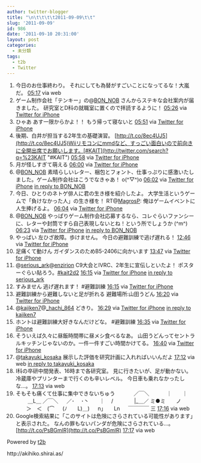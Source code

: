 ```yaml
---
author: twitter-blogger
title: "\n\t\t\t\t2011-09-09\t\t"
slug: '2011-09-09'
id: 986
date: '2011-09-10 20:31:00'
layout: post
categories:
  - 未分類
tags:
  - t2b
  - Twitter
---
```


<div xmlns:georss="http://www.georss.org/georss">

1.  <span><span>今日のお仕事終わり。 それにしても為替がすごいことになってるな！大嵐だ。</span> <span>[<span>05:17</span>](http://twitter.com/o_ob/status/112198005502914560) <span>via web</span></span></span>
2.  <span><span>ゲーム制作会社「テンキー」の@[BON_NOB](http://twitter.com/BON_NOB "BON_NOB") さんからステキな会社案内が届きました。 研究室とD科の就職室に置くので拝読するように！</span> <span>[<span>05:26</span>](http://twitter.com/o_ob/status/112200226986668032) <span>via [Twitter for iPhone](http://twitter.com/#!/download/iphone)</span></span></span>
3.  <span><span>ひゃあ あす一限からかよ！！ もう帰って寝ないと</span> <span>[<span>05:51</span>](http://twitter.com/o_ob/status/112206415988400129) <span>via [Twitter for iPhone](http://twitter.com/#!/download/iphone)</span></span></span>
4.  <span><span>後期、白井が担当する2年生の基礎演習。 [http://t.co/8ec4UJ5](http://t.co/8ec4UJ5)Wiiリモコンにmmdなど、すっごい面白いので前向きに全開出席でお願いします。[#KAIT](http://twitter.com/search?q=%23KAIT "#KAIT")</span> <span>[<span>05:58</span>](http://twitter.com/o_ob/status/112208199788134400) <span>via [Twitter for iPhone](http://twitter.com/#!/download/iphone)</span></span></span>
5.  <span><span>月が怪しすぎて萌える</span> <span>[<span>06:00</span>](http://twitter.com/o_ob/status/112208874806837248) <span>via [Twitter for iPhone](http://twitter.com/#!/download/iphone)</span></span></span>
6.  <span><span>@[BON_NOB](http://twitter.com/BON_NOB "BON_NOB") 素晴らしいレター、梱包とフォント、仕事っぷりに感激いたしました。ゲーム制作会社はこうでなきゃあ！ o(^▽^)o</span> <span>[<span>06:02</span>](http://twitter.com/o_ob/status/112209284745535488) <span>via [Twitter for iPhone](http://twitter.com/#!/download/iphone)</span> [in reply to BON_NOB](http://twitter.com/BON_NOB/status/112207045264027648)</span></span>
7.  <span><span>今日、ひとりのネトゲ俳人に君の生き様を紹介したよ。 大学生活というゲームで「負けなかった人」の生き様を！ RT@[MagrosP](http://twitter.com/MagrosP "MagrosP"): 俺はゲームイベントに人生捧げるよ。</span> <span>[<span>06:04</span>](http://twitter.com/o_ob/status/112209764833959936) <span>via [Twitter for iPhone](http://twitter.com/#!/download/iphone)</span></span></span>
8.  <span><span>@[BON_NOB](http://twitter.com/BON_NOB "BON_NOB") やっぱりゲーム制作会社応募するなら、コレぐらいファンシーに、レターや封筒ですら自己表現しないとね！という所でしょうか (^m^)</span> <span>[<span>06:23</span>](http://twitter.com/o_ob/status/112214453348601856) <span>via [Twitter for iPhone](http://twitter.com/#!/download/iphone)</span> [in reply to BON_NOB](http://twitter.com/BON_NOB/status/112210401860657153)</span></span>
9.  <span><span>やっばい 左ひざ故障。歩けません。 今日の避難訓練で逃げ遅れる！</span> <span>[<span>12:46</span>](http://twitter.com/o_ob/status/112311030708846594) <span>via [Twitter for iPhone](http://twitter.com/#!/download/iphone)</span></span></span>
10.  <span><span>足痛くて動けん ガイダンスのためB5-2406に向かいます</span> <span>[<span>13:47</span>](http://twitter.com/o_ob/status/112326327771725826) <span>via [Twitter for iPhone](http://twitter.com/#!/download/iphone)</span></span></span>
11.  <span><span>@[serious_ark](http://twitter.com/serious_ark "serious_ark")@[enzirion](http://twitter.com/enzirion "enzirion") C9大会とIVRC、2年生に宣伝しといたよ！ ポスターぐらい貼ろう。[#kait2d2](http://twitter.com/search?q=%23kait2d2 "#kait2d2")</span> <span>[<span>16:15</span>](http://twitter.com/o_ob/status/112363435622268928) <span>via [Twitter for iPhone](http://twitter.com/#!/download/iphone)</span> [in reply to serious_ark](http://twitter.com/serious_ark/status/112342498491379712)</span></span>
12.  <span><span>すみません 逃げ遅れます！ #避難訓練</span> <span>[<span>16:15</span>](http://twitter.com/o_ob/status/112363638848880640) <span>via [Twitter for iPhone](http://twitter.com/#!/download/iphone)</span></span></span>
13.  <span><span>避難訓練から避難しないと足が折れる 避難場所:山田うどん</span> <span>[<span>16:20</span>](http://twitter.com/o_ob/status/112364833076293632) <span>via [Twitter for iPhone](http://twitter.com/#!/download/iphone)</span></span></span>
14.  <span><span>@[kajiken7](http://twitter.com/kajiken7 "kajiken7")@[_hachi_864](http://twitter.com/_hachi_864 "_hachi_864") どきり。</span> <span>[<span>16:29</span>](http://twitter.com/o_ob/status/112366978391478272) <span>via [Twitter for iPhone](http://twitter.com/#!/download/iphone)</span> [in reply to kajiken7](http://twitter.com/kajiken7/status/112343752865095680)</span></span>
15.  <span><span>ホントは避難訓練大好きなんだけどな。 #避難訓練</span> <span>[<span>16:35</span>](http://twitter.com/o_ob/status/112368480732459008) <span>via [Twitter for iPhone](http://twitter.com/#!/download/iphone)</span></span></span>
16.  <span><span>そういえば久々に昼飯時間帯に昼メシ食べるなあ。 山田うどんってセントラルキッチンじゃないのか。一件一件すごい時間かけてる。</span> <span>[<span>16:40</span>](http://twitter.com/o_ob/status/112369929872871424) <span>via [Twitter for iPhone](http://twitter.com/#!/download/iphone)</span></span></span>
17.  <span><span>@[takayuki_kosaka](http://twitter.com/takayuki_kosaka "takayuki_kosaka") 展示した評価を研究計画に入れればいいんだよ</span> <span>[<span>17:12</span>](http://twitter.com/o_ob/status/112377829739610112) <span>via web</span> [in reply to takayuki_kosaka](http://twitter.com/takayuki_kosaka/status/112376849090363392)</span></span>
18.  <span><span>I科の卒研中間発表、16時まで各研究室。 見に行きたいが、足が動かない。 冷蔵庫やプリンターまで行くのも辛いレベル。 今日車も乗れなかったしな…。</span> <span>[<span>17:13</span>](http://twitter.com/o_ob/status/112378132673204224) <span>via web</span></span></span>
19.  <span><span>そもそも痛くて仕事に集中できないちゅう 　　　 ／￣＼ 　　　｜　　｜ 　　 ＿L＿ ／￣＼ 　 ／･　 ･丶　　｜ 　/　　　　|_＿／ ミ●ミ　　ノ 　　＞　＜　(⌒ 　 (ﾉ　　L)＿) 　 n｣　　Ln 　 ￣￣￣￣ 三</span> <span>[<span>17:16</span>](http://twitter.com/o_ob/status/112378775727120385) <span>via web</span></span></span>
20.  <span><span>Google検索結果に「このサイトは危険にさらされている可能性があります」と表示された。 なんの罪もないパンダが危険にさらされている…。 [http://t.co/PsBGmlR](http://t.co/PsBGmlR)</span> <span>[<span>17:17</span>](http://twitter.com/o_ob/status/112379189511991296) <span>via web</span></span></span>

</div>

Powered by [t2b](http://t2b.utilz.jp/)

<div>http://akihiko.shirai.as/</div>